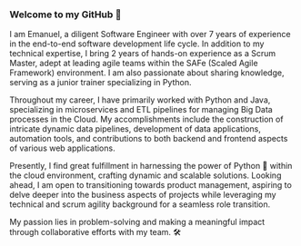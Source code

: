 ### Welcome to my GitHub 👋
I am Emanuel, a diligent Software Engineer with over 7 years of experience in the end-to-end software development life cycle. In addition to my technical expertise, I bring 2 years of hands-on experience as a Scrum Master, adept at leading agile teams within the SAFe (Scaled Agile Framework) environment. I am also passionate about sharing knowledge, serving as a junior trainer specializing in Python.

Throughout my career, I have primarily worked with Python and Java, specializing in microservices and ETL pipelines for managing Big Data processes in the Cloud. My accomplishments include the construction of intricate dynamic data pipelines, development of data applications, automation tools, and contributions to both backend and frontend aspects of various web applications.

Presently, I find great fulfillment in harnessing the power of Python 🐍 within the cloud environment, crafting dynamic and scalable solutions. Looking ahead, I am open to transitioning towards product management, aspiring to delve deeper into the business aspects of projects while leveraging my technical and scrum agility background for a seamless role transition.

My passion lies in problem-solving and making a meaningful impact through collaborative efforts with my team. 🛠
